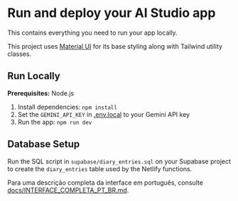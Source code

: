 # Run and deploy your AI Studio app

This contains everything you need to run your app locally.

This project uses [Material UI](https://mui.com/) for its base styling along with Tailwind utility classes.

## Run Locally

**Prerequisites:**  Node.js


1. Install dependencies:
   `npm install`
2. Set the `GEMINI_API_KEY` in [.env.local](.env.local) to your Gemini API key
3. Run the app:
   `npm run dev`

## Database Setup

Run the SQL script in `supabase/diary_entries.sql` on your Supabase project to
create the `diary_entries` table used by the Netlify functions.

Para uma descrição completa da interface em português, consulte [docs/INTERFACE_COMPLETA_PT_BR.md](docs/INTERFACE_COMPLETA_PT_BR.md).
